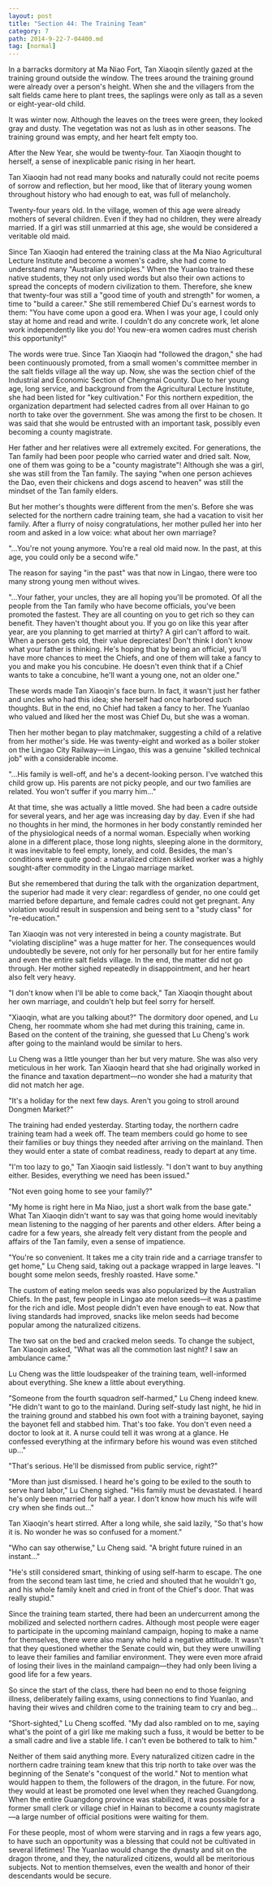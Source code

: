 ```yaml
---
layout: post
title: "Section 44: The Training Team"
category: 7
path: 2014-9-22-7-04400.md
tag: [normal]
---
```


In a barracks dormitory at Ma Niao Fort, Tan Xiaoqin silently gazed at the training ground outside the window. The trees around the training ground were already over a person's height. When she and the villagers from the salt fields came here to plant trees, the saplings were only as tall as a seven or eight-year-old child.

It was winter now. Although the leaves on the trees were green, they looked gray and dusty. The vegetation was not as lush as in other seasons. The training ground was empty, and her heart felt empty too.

After the New Year, she would be twenty-four. Tan Xiaoqin thought to herself, a sense of inexplicable panic rising in her heart.

Tan Xiaoqin had not read many books and naturally could not recite poems of sorrow and reflection, but her mood, like that of literary young women throughout history who had enough to eat, was full of melancholy.

Twenty-four years old. In the village, women of this age were already mothers of several children. Even if they had no children, they were already married. If a girl was still unmarried at this age, she would be considered a veritable old maid.

Since Tan Xiaoqin had entered the training class at the Ma Niao Agricultural Lecture Institute and become a women's cadre, she had come to understand many "Australian principles." When the Yuanlao trained these native students, they not only used words but also their own actions to spread the concepts of modern civilization to them. Therefore, she knew that twenty-four was still a "good time of youth and strength" for women, a time to "build a career." She still remembered Chief Du's earnest words to them: "You have come upon a good era. When I was your age, I could only stay at home and read and write. I couldn't do any concrete work, let alone work independently like you do! You new-era women cadres must cherish this opportunity!"

The words were true. Since Tan Xiaoqin had "followed the dragon," she had been continuously promoted, from a small women's committee member in the salt fields village all the way up. Now, she was the section chief of the Industrial and Economic Section of Chengmai County. Due to her young age, long service, and background from the Agricultural Lecture Institute, she had been listed for "key cultivation." For this northern expedition, the organization department had selected cadres from all over Hainan to go north to take over the government. She was among the first to be chosen. It was said that she would be entrusted with an important task, possibly even becoming a county magistrate.

Her father and her relatives were all extremely excited. For generations, the Tan family had been poor people who carried water and dried salt. Now, one of them was going to be a "county magistrate"! Although she was a girl, she was still from the Tan family. The saying "when one person achieves the Dao, even their chickens and dogs ascend to heaven" was still the mindset of the Tan family elders.

But her mother's thoughts were different from the men's. Before she was selected for the northern cadre training team, she had a vacation to visit her family. After a flurry of noisy congratulations, her mother pulled her into her room and asked in a low voice: what about her own marriage?

"...You're not young anymore. You're a real old maid now. In the past, at this age, you could only be a second wife."

The reason for saying "in the past" was that now in Lingao, there were too many strong young men without wives.

"...Your father, your uncles, they are all hoping you'll be promoted. Of all the people from the Tan family who have become officials, you've been promoted the fastest. They are all counting on you to get rich so they can benefit. They haven't thought about you. If you go on like this year after year, are you planning to get married at thirty? A girl can't afford to wait. When a person gets old, their value depreciates! Don't think I don't know what your father is thinking. He's hoping that by being an official, you'll have more chances to meet the Chiefs, and one of them will take a fancy to you and make you his concubine. He doesn't even think that if a Chief wants to take a concubine, he'll want a young one, not an older one."

These words made Tan Xiaoqin's face burn. In fact, it wasn't just her father and uncles who had this idea; she herself had once harbored such thoughts. But in the end, no Chief had taken a fancy to her. The Yuanlao who valued and liked her the most was Chief Du, but she was a woman.

Then her mother began to play matchmaker, suggesting a child of a relative from her mother's side. He was twenty-eight and worked as a boiler stoker on the Lingao City Railway—in Lingao, this was a genuine "skilled technical job" with a considerable income.

"...His family is well-off, and he's a decent-looking person. I've watched this child grow up. His parents are not picky people, and our two families are related. You won't suffer if you marry him..."

At that time, she was actually a little moved. She had been a cadre outside for several years, and her age was increasing day by day. Even if she had no thoughts in her mind, the hormones in her body constantly reminded her of the physiological needs of a normal woman. Especially when working alone in a different place, those long nights, sleeping alone in the dormitory, it was inevitable to feel empty, lonely, and cold. Besides, the man's conditions were quite good: a naturalized citizen skilled worker was a highly sought-after commodity in the Lingao marriage market.

But she remembered that during the talk with the organization department, the superior had made it very clear: regardless of gender, no one could get married before departure, and female cadres could not get pregnant. Any violation would result in suspension and being sent to a "study class" for "re-education."

Tan Xiaoqin was not very interested in being a county magistrate. But "violating discipline" was a huge matter for her. The consequences would undoubtedly be severe, not only for her personally but for her entire family and even the entire salt fields village. In the end, the matter did not go through. Her mother sighed repeatedly in disappointment, and her heart also felt very heavy.

"I don't know when I'll be able to come back," Tan Xiaoqin thought about her own marriage, and couldn't help but feel sorry for herself.

"Xiaoqin, what are you talking about?" The dormitory door opened, and Lu Cheng, her roommate whom she had met during this training, came in. Based on the content of the training, she guessed that Lu Cheng's work after going to the mainland would be similar to hers.

Lu Cheng was a little younger than her but very mature. She was also very meticulous in her work. Tan Xiaoqin heard that she had originally worked in the finance and taxation department—no wonder she had a maturity that did not match her age.

"It's a holiday for the next few days. Aren't you going to stroll around Dongmen Market?"

The training had ended yesterday. Starting today, the northern cadre training team had a week off. The team members could go home to see their families or buy things they needed after arriving on the mainland. Then they would enter a state of combat readiness, ready to depart at any time.

"I'm too lazy to go," Tan Xiaoqin said listlessly. "I don't want to buy anything either. Besides, everything we need has been issued."

"Not even going home to see your family?"

"My home is right here in Ma Niao, just a short walk from the base gate." What Tan Xiaoqin didn't want to say was that going home would inevitably mean listening to the nagging of her parents and other elders. After being a cadre for a few years, she already felt very distant from the people and affairs of the Tan family, even a sense of impatience.

"You're so convenient. It takes me a city train ride and a carriage transfer to get home," Lu Cheng said, taking out a package wrapped in large leaves. "I bought some melon seeds, freshly roasted. Have some."

The custom of eating melon seeds was also popularized by the Australian Chiefs. In the past, few people in Lingao ate melon seeds—it was a pastime for the rich and idle. Most people didn't even have enough to eat. Now that living standards had improved, snacks like melon seeds had become popular among the naturalized citizens.

The two sat on the bed and cracked melon seeds. To change the subject, Tan Xiaoqin asked, "What was all the commotion last night? I saw an ambulance came."

Lu Cheng was the little loudspeaker of the training team, well-informed about everything. She knew a little about everything.

"Someone from the fourth squadron self-harmed," Lu Cheng indeed knew. "He didn't want to go to the mainland. During self-study last night, he hid in the training ground and stabbed his own foot with a training bayonet, saying the bayonet fell and stabbed him. That's too fake. You don't even need a doctor to look at it. A nurse could tell it was wrong at a glance. He confessed everything at the infirmary before his wound was even stitched up..."

"That's serious. He'll be dismissed from public service, right?"

"More than just dismissed. I heard he's going to be exiled to the south to serve hard labor," Lu Cheng sighed. "His family must be devastated. I heard he's only been married for half a year. I don't know how much his wife will cry when she finds out..."

Tan Xiaoqin's heart stirred. After a long while, she said lazily, "So that's how it is. No wonder he was so confused for a moment."

"Who can say otherwise," Lu Cheng said. "A bright future ruined in an instant..."

"He's still considered smart, thinking of using self-harm to escape. The one from the second team last time, he cried and shouted that he wouldn't go, and his whole family knelt and cried in front of the Chief's door. That was really stupid."

Since the training team started, there had been an undercurrent among the mobilized and selected northern cadres. Although most people were eager to participate in the upcoming mainland campaign, hoping to make a name for themselves, there were also many who held a negative attitude. It wasn't that they questioned whether the Senate could win, but they were unwilling to leave their families and familiar environment. They were even more afraid of losing their lives in the mainland campaign—they had only been living a good life for a few years.

So since the start of the class, there had been no end to those feigning illness, deliberately failing exams, using connections to find Yuanlao, and having their wives and children come to the training team to cry and beg...

"Short-sighted," Lu Cheng scoffed. "My dad also rambled on to me, saying what's the point of a girl like me making such a fuss, it would be better to be a small cadre and live a stable life. I can't even be bothered to talk to him."

Neither of them said anything more. Every naturalized citizen cadre in the northern cadre training team knew that this trip north to take over was the beginning of the Senate's "conquest of the world." Not to mention what would happen to them, the followers of the dragon, in the future. For now, they would at least be promoted one level when they reached Guangdong. When the entire Guangdong province was stabilized, it was possible for a former small clerk or village chief in Hainan to become a county magistrate—a large number of official positions were waiting for them.

For these people, most of whom were starving and in rags a few years ago, to have such an opportunity was a blessing that could not be cultivated in several lifetimes! The Yuanlao would change the dynasty and sit on the dragon throne, and they, the naturalized citizens, would all be meritorious subjects. Not to mention themselves, even the wealth and honor of their descendants would be secure.